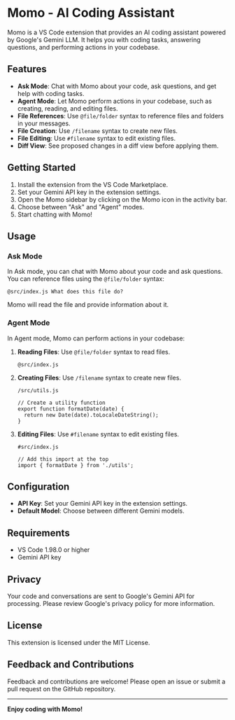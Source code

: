 # Momo - AI Coding Assistant

Momo is a VS Code extension that provides an AI coding assistant powered by Google's Gemini LLM. It helps you with coding tasks, answering questions, and performing actions in your codebase.

## Features

- **Ask Mode**: Chat with Momo about your code, ask questions, and get help with coding tasks.
- **Agent Mode**: Let Momo perform actions in your codebase, such as creating, reading, and editing files.
- **File References**: Use `@file/folder` syntax to reference files and folders in your messages.
- **File Creation**: Use `/filename` syntax to create new files.
- **File Editing**: Use `#filename` syntax to edit existing files.
- **Diff View**: See proposed changes in a diff view before applying them.

## Getting Started

1. Install the extension from the VS Code Marketplace.
2. Set your Gemini API key in the extension settings.
3. Open the Momo sidebar by clicking on the Momo icon in the activity bar.
4. Choose between "Ask" and "Agent" modes.
5. Start chatting with Momo!

## Usage

### Ask Mode

In Ask mode, you can chat with Momo about your code and ask questions. You can reference files using the `@file/folder` syntax:

```
@src/index.js What does this file do?
```

Momo will read the file and provide information about it.

### Agent Mode

In Agent mode, Momo can perform actions in your codebase:

1. **Reading Files**: Use `@file/folder` syntax to read files.
   ```
   @src/index.js
   ```

2. **Creating Files**: Use `/filename` syntax to create new files.
   ```
   /src/utils.js
   
   // Create a utility function
   export function formatDate(date) {
     return new Date(date).toLocaleDateString();
   }
   ```

3. **Editing Files**: Use `#filename` syntax to edit existing files.
   ```
   #src/index.js
   
   // Add this import at the top
   import { formatDate } from './utils';
   ```

## Configuration

- **API Key**: Set your Gemini API key in the extension settings.
- **Default Model**: Choose between different Gemini models.

## Requirements

- VS Code 1.98.0 or higher
- Gemini API key

## Privacy

Your code and conversations are sent to Google's Gemini API for processing. Please review Google's privacy policy for more information.

## License

This extension is licensed under the MIT License.

## Feedback and Contributions

Feedback and contributions are welcome! Please open an issue or submit a pull request on the GitHub repository.

---

**Enjoy coding with Momo!**
